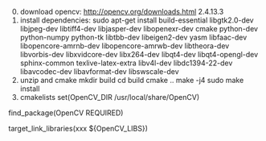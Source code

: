 0. download opencv: http://opencv.org/downloads.html 2.4.13.3
1. install dependencies:
sudo apt-get install build-essential libgtk2.0-dev libjpeg-dev libtiff4-dev libjasper-dev libopenexr-dev cmake python-dev python-numpy python-tk libtbb-dev libeigen2-dev yasm libfaac-dev libopencore-amrnb-dev libopencore-amrwb-dev libtheora-dev libvorbis-dev libxvidcore-dev libx264-dev libqt4-dev libqt4-opengl-dev sphinx-common texlive-latex-extra libv4l-dev libdc1394-22-dev libavcodec-dev libavformat-dev libswscale-dev
2. unzip and cmake
mkdir build
cd build
cmake ..
make -j4
sudo make install
3. cmakelists
set(OpenCV_DIR /usr/local/share/OpenCV)

find_package(OpenCV REQUIRED)

target_link_libraries(xxx ${OpenCV_LIBS})
